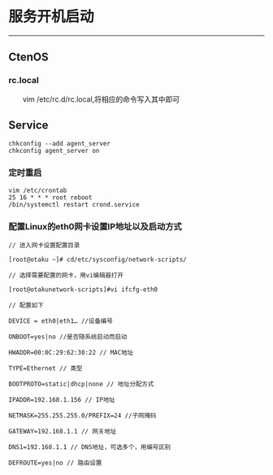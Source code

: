 # 服务开机启动
***
## CtenOS
### rc.local
&ensp;&ensp;&ensp;&ensp;vim /etc/rc.d/rc.local,将相应的命令写入其中即可

## Service
```
chkconfig --add agent_server
chkconfig agent_server on
```

### 定时重启
```
vim /etc/crontab
25 16 * * * root reboot
/bin/systemctl restart crond.service
```

### 配置Linux的eth0网卡设置IP地址以及启动方式
```
// 进入网卡设置配置目录

[root@otaku ~]# cd/etc/sysconfig/network-scripts/

// 选择需要配置的网卡，用vi编辑器打开

[root@otakunetwork-scripts]#vi ifcfg-eth0

// 配置如下

DEVICE = eth0|eth1… //设备编号

ONBOOT=yes|no //是否随系统启动而启动

HWADDR=00:0C:29:62:30:22 // MAC地址

TYPE=Ethernet // 类型

BOOTPROTO=static|dhcp|none // 地址分配方式

IPADDR=192.168.1.156 // IP地址

NETMASK=255.255.255.0/PREFIX=24 //子网掩码

GATEWAY=192.168.1.1 // 网关地址

DNS1=192.168.1.1 // DNS地址，可选多个，用编号区别

DEFROUTE=yes|no // 路由设置
```